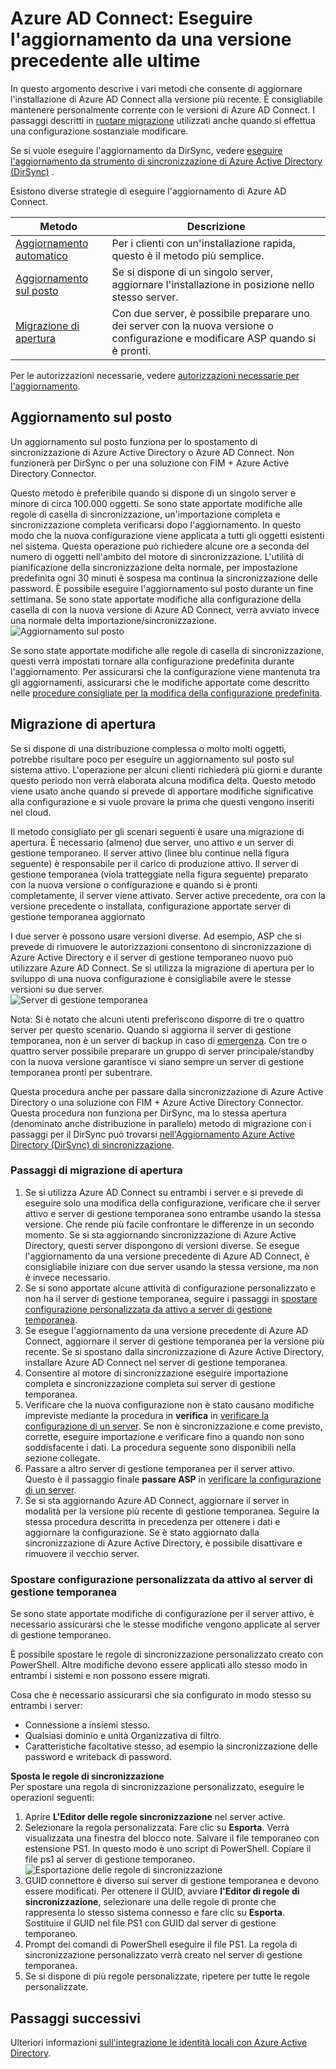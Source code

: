 <properties
   pageTitle="Azure AD Connect: Eseguire l'aggiornamento da una versione precedente | Microsoft Azure"
   description="Illustra i diversi metodi per l'aggiornamento alla versione più recente di Azure Active Directory di connettersi, compresi aggiornamento sul posto e la migrazione di apertura."
   services="active-directory"
   documentationCenter=""
   authors="AndKjell"
   manager="femila"
   editor=""/>

<tags
   ms.service="active-directory"
   ms.devlang="na"
   ms.topic="article"
   ms.tgt_pltfrm="na"
   ms.workload="Identity"
   ms.date="10/12/2016"
   ms.author="billmath"/>

# <a name="azure-ad-connect-upgrade-from-a-previous-version-to-the-latest"></a>Azure AD Connect: Eseguire l'aggiornamento da una versione precedente alle ultime
In questo argomento descrive i vari metodi che consente di aggiornare l'installazione di Azure AD Connect alla versione più recente. È consigliabile mantenere personalmente corrente con le versioni di Azure AD Connect. I passaggi descritti in [ruotare migrazione](#swing-migration) utilizzati anche quando si effettua una configurazione sostanziale modificare.

Se si vuole eseguire l'aggiornamento da DirSync, vedere [eseguire l'aggiornamento da strumento di sincronizzazione di Azure Active Directory (DirSync)](./connect/active-directory-aadconnect-dirsync-upgrade-get-started.md) .

Esistono diverse strategie di eseguire l'aggiornamento di Azure AD Connect.

Metodo | Descrizione
--- | ---
[Aggiornamento automatico](active-directory-aadconnect-feature-automatic-upgrade.md) | Per i clienti con un'installazione rapida, questo è il metodo più semplice.
[Aggiornamento sul posto](#in-place-upgrade) | Se si dispone di un singolo server, aggiornare l'installazione in posizione nello stesso server.
[Migrazione di apertura](#swing-migration) | Con due server, è possibile preparare uno dei server con la nuova versione o configurazione e modificare ASP quando si è pronti.

Per le autorizzazioni necessarie, vedere [autorizzazioni necessarie per l'aggiornamento](./connect/active-directory-aadconnect-accounts-permissions.md#upgrade).

## <a name="in-place-upgrade"></a>Aggiornamento sul posto
Un aggiornamento sul posto funziona per lo spostamento di sincronizzazione di Azure Active Directory o Azure AD Connect. Non funzionerà per DirSync o per una soluzione con FIM + Azure Active Directory Connector.

Questo metodo è preferibile quando si dispone di un singolo server e minore di circa 100.000 oggetti. Se sono state apportate modifiche alle regole di casella di sincronizzazione, un'importazione completa e sincronizzazione completa verificarsi dopo l'aggiornamento. In questo modo che la nuova configurazione viene applicata a tutti gli oggetti esistenti nel sistema. Questa operazione può richiedere alcune ore a seconda del numero di oggetti nell'ambito del motore di sincronizzazione. L'utilità di pianificazione della sincronizzazione delta normale, per impostazione predefinita ogni 30 minuti è sospesa ma continua la sincronizzazione delle password. È possibile eseguire l'aggiornamento sul posto durante un fine settimana. Se sono state apportate modifiche alla configurazione della casella di con la nuova versione di Azure AD Connect, verrà avviato invece una normale delta importazione/sincronizzazione.  
![Aggiornamento sul posto](./media/active-directory-aadconnect-upgrade-previous-version/inplaceupgrade.png)

Se sono state apportate modifiche alle regole di casella di sincronizzazione, questi verrà impostati tornare alla configurazione predefinita durante l'aggiornamento. Per assicurarsi che la configurazione viene mantenuta tra gli aggiornamenti, assicurarsi che le modifiche apportate come descritto nelle [procedure consigliate per la modifica della configurazione predefinita](active-directory-aadconnectsync-best-practices-changing-default-configuration.md).

## <a name="swing-migration"></a>Migrazione di apertura
Se si dispone di una distribuzione complessa o molto molti oggetti, potrebbe risultare poco per eseguire un aggiornamento sul posto sul sistema attivo. L'operazione per alcuni clienti richiederà più giorni e durante questo periodo non verrà elaborata alcuna modifica delta. Questo metodo viene usato anche quando si prevede di apportare modifiche significative alla configurazione e si vuole provare la prima che questi vengono inseriti nel cloud.

Il metodo consigliato per gli scenari seguenti è usare una migrazione di apertura. È necessario (almeno) due server, uno attivo e un server di gestione temporaneo. Il server attivo (linee blu continue nella figura seguente) è responsabile per il carico di produzione attivo. Il server di gestione temporanea (viola tratteggiate nella figura seguente) preparato con la nuova versione o configurazione e quando si è pronti completamente, il server viene attivato. Server active precedente, ora con la versione precedente o installata, configurazione apportate server di gestione temporanea aggiornato

I due server è possono usare versioni diverse. Ad esempio, ASP che si prevede di rimuovere le autorizzazioni consentono di sincronizzazione di Azure Active Directory e il server di gestione temporaneo nuovo può utilizzare Azure AD Connect. Se si utilizza la migrazione di apertura per lo sviluppo di una nuova configurazione è consigliabile avere le stesse versioni su due server.  
![Server di gestione temporanea](./media/active-directory-aadconnect-upgrade-previous-version/stagingserver1.png)

Nota: Si è notato che alcuni utenti preferiscono disporre di tre o quattro server per questo scenario. Quando si aggiorna il server di gestione temporanea, non è un server di backup in caso di [emergenza](active-directory-aadconnectsync-operations.md#disaster-recovery). Con tre o quattro server possibile preparare un gruppo di server principale/standby con la nuova versione garantisce vi siano sempre un server di gestione temporanea pronti per subentrare.

Questa procedura anche per passare dalla sincronizzazione di Azure Active Directory o una soluzione con FIM + Azure Active Directory Connector. Questa procedura non funziona per DirSync, ma lo stessa apertura (denominato anche distribuzione in parallelo) metodo di migrazione con i passaggi per il DirSync può trovarsi [nell'Aggiornamento Azure Active Directory (DirSync) di sincronizzazione](./connect/active-directory-aadconnect-dirsync-upgrade-get-started.md).

### <a name="swing-migration-steps"></a>Passaggi di migrazione di apertura

1. Se si utilizza Azure AD Connect su entrambi i server e si prevede di eseguire solo una modifica della configurazione, verificare che il server attivo e server di gestione temporanea sono entrambe usando la stessa versione. Che rende più facile confrontare le differenze in un secondo momento. Se si sta aggiornando sincronizzazione di Azure Active Directory, questi server dispongono di versioni diverse. Se esegue l'aggiornamento da una versione precedente di Azure AD Connect, è consigliabile iniziare con due server usando la stessa versione, ma non è invece necessario.
2. Se si sono apportate alcune attività di configurazione personalizzato e non ha il server di gestione temporanea, seguire i passaggi in [spostare configurazione personalizzata da attivo a server di gestione temporanea](#move-custom-configuration-from-active-to-staging-server).
3. Se esegue l'aggiornamento da una versione precedente di Azure AD Connect, aggiornare il server di gestione temporanea per la versione più recente. Se si spostano dalla sincronizzazione di Azure Active Directory, installare Azure AD Connect nel server di gestione temporanea.
4. Consentire al motore di sincronizzazione eseguire importazione completa e sincronizzazione completa sui server di gestione temporanea.
5. Verificare che la nuova configurazione non è stato causano modifiche impreviste mediante la procedura in **verifica** in [verificare la configurazione di un server](active-directory-aadconnectsync-operations.md#verify-the-configuration-of-a-server). Se non è sincronizzazione e come previsto, corrette, eseguire importazione e verificare fino a quando non sono soddisfacente i dati. La procedura seguente sono disponibili nella sezione collegate.
6. Passare a altro server di gestione temporanea per il server attivo. Questo è il passaggio finale **passare ASP** in [verificare la configurazione di un server](active-directory-aadconnectsync-operations.md#verify-the-configuration-of-a-server).
7. Se si sta aggiornando Azure AD Connect, aggiornare il server in modalità per la versione più recente di gestione temporanea. Seguire la stessa procedura descritta in precedenza per ottenere i dati e aggiornare la configurazione. Se è stato aggiornato dalla sincronizzazione di Azure Active Directory, è possibile disattivare e rimuovere il vecchio server.

### <a name="move-custom-configuration-from-active-to-staging-server"></a>Spostare configurazione personalizzata da attivo al server di gestione temporanea
Se sono state apportate modifiche di configurazione per il server attivo, è necessario assicurarsi che le stesse modifiche vengono applicate al server di gestione temporaneo.

È possibile spostare le regole di sincronizzazione personalizzato creato con PowerShell. Altre modifiche devono essere applicati allo stesso modo in entrambi i sistemi e non possono essere migrati.

Cosa che è necessario assicurarsi che sia configurato in modo stesso su entrambi i server:

- Connessione a insiemi stesso.
- Qualsiasi dominio e unità Organizzativa di filtro.
- Caratteristiche facoltative stesso, ad esempio la sincronizzazione delle password e writeback di password.

**Sposta le regole di sincronizzazione**  
Per spostare una regola di sincronizzazione personalizzato, eseguire le operazioni seguenti:

1. Aprire **L'Editor delle regole sincronizzazione** nel server active.
2. Selezionare la regola personalizzata. Fare clic su **Esporta**. Verrà visualizzata una finestra del blocco note. Salvare il file temporaneo con estensione PS1. In questo modo è uno script di PowerShell. Copiare il file ps1 al server di gestione temporaneo.  
![Esportazione delle regole di sincronizzazione](./media/active-directory-aadconnect-upgrade-previous-version/exportrule.png)
3. GUID connettore è diverso sui server di gestione temporanea e devono essere modificati. Per ottenere il GUID, avviare **l'Editor di regole di sincronizzazione**, selezionare una delle regole di pronte che rappresenta lo stesso sistema connesso e fare clic su **Esporta**. Sostituire il GUID nel file PS1 con GUID dal server di gestione temporaneo.
4. Prompt dei comandi di PowerShell eseguire il file PS1. La regola di sincronizzazione personalizzato verrà creato nel server di gestione temporanea.
5. Se si dispone di più regole personalizzate, ripetere per tutte le regole personalizzate.

## <a name="next-steps"></a>Passaggi successivi
Ulteriori informazioni [sull'integrazione le identità locali con Azure Active Directory](active-directory-aadconnect.md).
